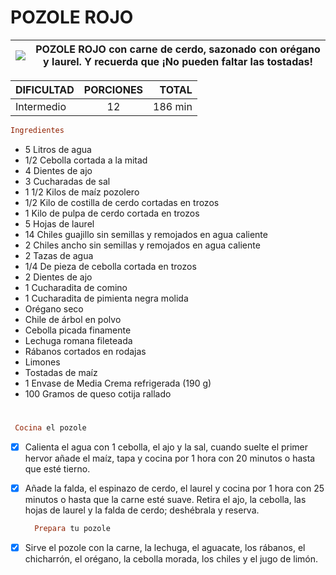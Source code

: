 # **POZOLE ROJO** 
| ![](https://oasishoteles.com/blog/wp-content/uploads/2021/03/pozole-mexicano.jpg) | **POZOLE ROJO con carne de cerdo, sazonado con orégano y laurel. Y recuerda que ¡No pueden faltar las tostadas!** |
| --- | --- |


| DIFICULTAD | PORCIONES  | TOTAL |
| :--------- |:----------:| -----:|
| Intermedio | 12         | 186 min |


```Ruby
Ingredientes
```

- 5 Litros de agua
- 1/2 Cebolla cortada a la mitad
- 4 Dientes de ajo
- 3 Cucharadas de sal
- 1 1/2 Kilos de maíz pozolero
- 1/2 Kilo de costilla de cerdo cortadas en trozos
- 1 Kilo de pulpa de cerdo cortada en trozos
- 5 Hojas de laurel
- 14 Chiles guajillo sin semillas y remojados en agua caliente
- 2 Chiles ancho sin semillas y remojados en agua caliente
- 2 Tazas de agua
- 1/4 De pieza de cebolla cortada en trozos
- 2 Dientes de ajo
- 1 Cucharadita de comino
- 1 Cucharadita de pimienta negra molida
- Orégano seco
- Chile de árbol en polvo
- Cebolla picada finamente
- Lechuga romana fileteada
- Rábanos cortados en rodajas
- Limones
- Tostadas de maíz
- 1 Envase de Media Crema refrigerada (190 g)
- 100 Gramos de queso cotija rallado
#

  ```Ruby
   Cocina el pozole
  ```
- [x] Calienta el agua con 1 cebolla, el ajo y la sal, cuando suelte el primer hervor añade el maíz, tapa y cocina por 1 hora con 20 minutos o hasta que esté tierno.
- [x] Añade la falda, el espinazo de cerdo, el laurel y cocina por 1 hora con 25 minutos o hasta que la carne esté suave. Retira el ajo, la cebolla, las hojas de laurel y la falda de cerdo; deshébrala y reserva.
  
  ```Ruby
    Prepara tu pozole
  ```
- [x] Sirve el pozole con la carne, la lechuga, el aguacate, los rábanos, el chicharrón, el orégano, la cebolla morada, los chiles y el jugo de limón.
  
